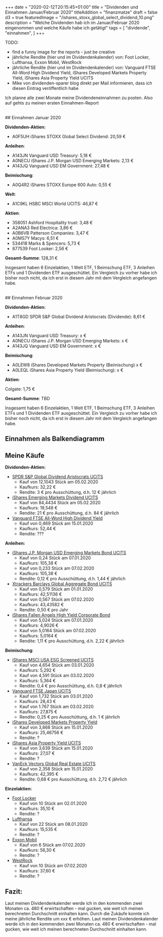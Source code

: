 +++
date = "2020-02-12T20:15:45+01:00"
title = "Dividenden und Einnahmen Januar/Februar 2020"
titleAddition = "finanzmatze"
draft = false
d3 = true
featuredImage = "/ishares_stoxx_global_select_dividend_10.png"
description = "Welche Dividenden hab ich im Januar/Februar 2020 eingenommen und welche Käufe habe ich getätigt"
tags = [
    "dividende",
    "einnahmen",
]
+++


TODO:
- find a funny image for the reports - just be creative
- jährliche Rendite (hier und im Dividendenkalender) von: Foot Locker, Lufthansa, Exxon Mobil, WestRock
- jährliche Rendite (hier und im Dividendenkalender) von: Vanguard FTSE All-Word High Dividend Yield, iShares Developed Markets Property Yield, iShares Asia Property Yield UCITS
- Mike von dividenden-sparer blog direkt per Mail informieren, dass ich diesen Eintrag veröffentlich habe


Ich planne alle zwei Monate meine Dividendeneinnahmen zu posten. Also auf gehts zu meinen ersten Einnahmen-Report


<br>
## Einnahmen Januar 2020

**Dividenden-Aktien:**

- A0F5UH iShares STOXX Global Select Dividend: 20,59 €


**Anleihen**:

- A143JN Vanguard USD Treasury: 5,18 €
- A0NECU iShares J.P. Morgan USD Emerging Markets: 2,13 €
- A143JQ Vanguard USD EM Government: 27,48 €


**Beimischung**:

- A0Q4R2 iShares STOXX Europe 600 Auto: 0,55 €


**Welt**:

- A1C9KL HSBC MSCI World UCITS: 46,87 €


**Aktien**:

- 358051 Ashford Hospitality trust: 3,48 €
- A2ANA3 Red Electrica: 3,86 €
- A0B6VB Patterson Companies: 3,47 €
- A0MS7Y Macys: 6,51 €
- 534418 Marks & Spencers: 5,73 €
- 877539 Foot Looker: 2,56 €


**Gesamt-Summe**: 128,31 €

Insgesamt haben 6 Einzelaktien, 1 Welt ETF, 1 Beimschung ETF, 3 Anleihen ETFs und 1 Dividenden ETF ausgeschüttet. Ein
Vergleich zu vorher habe ich bisher noch nicht, da ich erst in diesem Jahr mit dem Vergleich angefangen habe.



<br>
## Einnahmen Februar 2020

**Dividenden-Aktien:**

- A1T8GD SPDR S&P Global Dividend Aristocrats (Dividende): 8,61 €


**Anleihen**:

- A143JN Vanguard USD Treasury: x €
- A0NECU iShares J.P. Morgan USD Emerging Markets: x €
- A143JQ Vanguard USD EM Government: x €


**Beimischung**:

- A0LEW8 iShares Developed Markets Property (Beimischung) x €
- A0LEQL iShares Asia Property Yield (Beimischung): x €


**Aktien**:

Colgate: 1,75 €


**Gesamt-Summe**: TBD

Insgesamt haben 6 Einzelaktien, 1 Welt ETF, 1 Beimschung ETF, 3 Anleihen ETFs und 1 Dividenden ETF ausgeschüttet. Ein
Vergleich zu vorher habe ich bisher noch nicht, da ich erst in diesem Jahr mit dem Vergleich angefangen habe.


## Einnahmen als Balkendiagramm

<div id="area"></div>

<style>
	.axis {
	  font: 15px sans-serif;
	}

	.axis path,
	.axis line {
	  fill: none;
	  stroke: #000;
	  shape-rendering: crispEdges;
	}

</style>


<script>
var margin = {top: 30, right: 20, bottom: 70, left: 100},
    width = 600 - margin.left - margin.right,
    height = 300 - margin.top - margin.bottom;

// Parse the date / time
var	parseDate = d3.time.format("%Y-%m").parse;

var x = d3.scale.ordinal().rangeRoundBands([0, width], .05);

var y = d3.scale.linear().range([height, 0]);

var xAxis = d3.svg.axis()
    .scale(x)
    .orient("bottom")
    .tickFormat(d3.time.format("%Y-%m"));

var yAxis = d3.svg.axis()
    .scale(y)
    .orient("left")
    .ticks(10);

var svg = d3.select("#area").append("svg")
    .attr("width", width + margin.left + margin.right)
    .attr("height", height + margin.top + margin.bottom)
  .append("g")
    .attr("transform",
          "translate(" + margin.left + "," + margin.top + ")");

d3.csv("/data/dividenden_reports/jan_feb_2020.csv", function(error, data) {

    data.forEach(function(d) {
        d.date = parseDate(d.date);
        d.value = +d.value;
    });

  x.domain(data.map(function(d) { return d.date; }));
  y.domain([0, d3.max(data, function(d) { return d.value; })]);

  svg.append("g")
      .attr("class", "x axis")
      .attr("transform", "translate(0," + height + ")")
      .call(xAxis)
    .selectAll("text")
      .style("text-anchor", "end")
      .attr("dx", "-.8em")
      .attr("dy", ".90em")
      .attr("transform", "rotate(-30)" );

  svg.append("g")
      .attr("class", "y axis")
      .call(yAxis)
    .append("text")
      .attr("transform", "rotate(0)")
      .attr("y", "-2em")
      .attr("dy", "1em")
      .style("text-anchor", "end")
      .text("Dividende (€)");

  svg.selectAll("bar")
      .data(data)
    .enter().append("rect")
      .style("fill", "steelblue")
      .attr("x", function(d) { return x(d.date); })
      .attr("width", x.rangeBand())
      .attr("y", function(d) { return y(d.value); })
      .attr("height", function(d) { return height - y(d.value); });

});
</script>


## Meine Käufe

**Dividenden-Aktien:**


- [SPDR S&P Global Dividend Aristocrats UCITS](https://www.justetf.com/de/etf-profile.html?isin=IE00B9CQXS71 "SPDR S&P Global Dividend Aristocrats UCITS")
  - Kauf von 12,1043 Stück am 05.02.2020
  - Kaufkurs: 32,22 €
  - Rendite: 3 € pro Ausschüttung, d.h. 12 € jährlich
- [iShares Emerging Markets Dividend UCITS](https://www.justetf.com/de/etf-profile.html?isin=IE00B652H904 "iShares Emerging Markets Dividend UCITS")
  - Kauf von 84,4434 Stück am 05.02.2020
  - Kaufkurs: 19,548 €
  - Rendite: 21 € pro Ausschüttung, d.h. 84 € jährlich
- [Vanguard FTSE All-Word High Dividend Yield](https://www.justetf.com/de/etf-profile.html?isin=IE00B8GKDB10 "Vanguard FTSE All-Word High Dividend Yield")
  - Kauf von 0,469 Stück am 15.01.2020
  - Kaufkurs: 52,44 €
  - Rendite: ???

**Anleihen:**

- [iShares J.P. Morgan USD Emerging Markets Bond UCITS](https://www.justetf.com/de/etf-profile.html?isin=IE00B2NPKV68 "iShares J.P. Morgan USD Emerging Markets Bond UCITS")
  - Kauf von 0,24 Stück am 07.01.2020
  - Kaufkurs: 105,38 €
  - Kauf von 0,233 Stück am 07.02.2020
  - Kaufkurs: 105,38 €
  - Rendite: 0,12 € pro Ausschüttung, d.h. 1,44 € jährlich
- [Xtrackers Barclays Global Aggregate Bond UCITS](https://www.justetf.com/de/etf-profile.html?isin=LU0942970103 "Xtrackers Barclays Global Aggregate Bond UCITS")
  - Kauf von 0,579 Stück am 01.01.2020
  - Kaufkurs: 42,51136 €
  - Kauf von 0,567 Stück am 07.02.2020
  - Kaufkurs: 43,43582 €
  - Rendite: 0,50 € pro Jahr
- [iShares Fallen Angels High Yield Corporate Bond](https://www.justetf.com/de/etf-profile.html?query=IE00BYM31M36&groupField=index&from=search&isin=IE00BYM31M36 "iShares Fallen Angels High Yield Corporate Bond")
  - Kauf von 5,024 Stück am 07.01.2020
  - Kaufkurs: 4,9026 €
  - Kauf von 5,0164 Stück am 07.02.2020
  - Kaufkurs: 5,0164 €
  - Rendite: 1,11 € pro Ausschüttung, d.h. 2,22 € jährlich

**Beimischung**:

- [iShares MSCI USA ESG Screened UCITS](https://www.justetf.com/de/etf-profile.html?isin=IE00BFNM3H51 "iShares MSCI USA ESG Screened UCITS")
  - Kauf von 4,654 Stück am 03.01.2020
  - Kaufkurs: 5,292 €
  - Kauf von 4,591 Stück am 03.02.2020
  - Kaufkurs: 5,364 €
  - Rendite: 0,4 € pro Ausschüttung, d.h. 0,8 € jährlich
- [Vanguard FTSE Japan UCITS](https://www.justetf.com/de/etf-profile.html?isin=IE00B95PGT31 "Vanguard FTSE Japan UCITS")
  - Kauf von 1,732 Stück am 03.01.2020
  - Kaufkurs: 28,43 €
  - Kauf von 1.767 Stück am 03.02.2020
  - Kaufkurs: 27,875 €
  - Rendite: 0,25 € pro Ausschüttung, d.h. 1 € jährlich
- [iShares Developed Markets Property Yield](https://www.justetf.com/de/etf-profile.html?query=IE00B1FZS350&groupField=index&from=search&isin=IE00B1FZS350 "iShares Developed Markets Property Yield")
  - Kauf von 3,868 Stück am 15.01.2020
  - Kaufkurs: 25,46756 €
  - Rendite: ?
- [iShares Asia Property Yield UCITS](https://www.justetf.com/de/etf-profile.html?query=IE00B1FZS244&groupField=index&from=search&isin=IE00B1FZS244 "iShares Asia Property Yield UCITS")
  - Kauf von 3,639 Stück am 15.01.2020
  - Kaufkurs: 27,07 €
  - Rendite: ?
- [VanEck Vectors Global Real Estate UCITS](https://www.justetf.com/de/etf-profile.html?query=NL0009690239&groupField=index&from=search&isin=NL0009690239 "VanEck Vectors Global Real Estate UCITS")
  - Kauf von 2,358 Stück am 15.01.2020
  - Kaufkurs: 42,395 €
  - Rendite: 0,68 € pro Ausschüttung, d.h. 2,72 € jährlich

**Einzelaktien:**

- [Foot Locker](https://www.finanzen.net/aktien/foot_locker-aktie "Foot Locker")
  - Kauf von 10 Stück am 02.01.2020
  - Kaufkurs: 35,10 €
  - Rendite: ?
- [Lufthansa](https://www.finanzen.net/aktien/lufthansa-aktie "Lufthansa")
  - Kauf von 22 Stück am 08.01.2020
  - Kaufkurs: 15,535 €
  - Rendite: ?
- [Exxon Mobil](https://www.finanzen.net/aktien/exxonmobil-aktie "Exxon Mobil")
  - Kauf von 6 Stück am 07.02.2020
  - Kaufkurs: 56,30 €
  - Rendite: ?
- [WestRock](https://www.finanzen.net/aktien/westrock-aktie "WestRock")
  - Kauf von 10 Stück am 07.02.2020
  - Kaufkurs: 37,60 €
  - Rendite: ?


## Fazit:

Laut meinen Dividendenkalender werde ich in den kommenden zwei Monaten ca. 480 € erwirtschaften - mal gucken, wie weit
ich meinen berechneten Durchschnitt einhalten kann.
Durch die Zukäufe konnte ich meine jährliche Rendite um xxx € erhöhen. Laut meinen Dividendenkalender werde ich in den
kommenden zwei Monaten ca. 480 € erwirtschaften - mal gucken, wie weit ich meinen berechneten Durchschnitt einhalten
kann.

